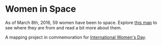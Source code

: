 # Women in Space

As of March 8th, 2016, 59 women have been to space. Explore [this map](http://mcwhittemore.com/women-in-space/) to see where they are from and read a bit more about them.

A mapping project in commemoration for [International Women's Day](http://www.internationalwomensday.com/).

